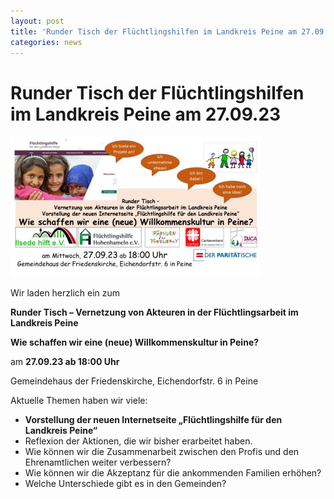```yaml
---
layout: post
title: 'Runder Tisch der Flüchtlingshilfen im Landkreis Peine am 27.09.23'
categories: news
---
```



Runder Tisch der Flüchtlingshilfen im Landkreis Peine am 27\.09\.23
===================================================================


![Beitragsbild](/assets/post-images/RT_23_09_23.jpg)

Wir laden herzlich ein zum

**Runder Tisch – Vernetzung von Akteuren in der Flüchtlingsarbeit im Landkreis Peine**

**Wie schaffen wir eine (neue) Willkommenskultur in Peine?**

am **27\.09\.23 ab 18:00 Uhr**

Gemeindehaus der Friedenskirche, Eichendorfstr. 6 in Peine

Aktuelle Themen haben wir viele:

* **Vorstellung der neuen Internetseite „Flüchtlingshilfe für den Landkreis Peine“**
* Reflexion der Aktionen, die wir bisher erarbeitet haben.
* Wie können wir die Zusammenarbeit zwischen den Profis und den Ehrenamtlichen weiter verbessern?
* Wie können wir die Akzeptanz für die ankommenden Familien erhöhen?
* Welche Unterschiede gibt es in den Gemeinden?

